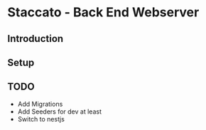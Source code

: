 # Staccato - Back End Webserver
## Introduction
## Setup
## TODO
- Add Migrations
- Add Seeders for dev at least
- Switch to nestjs